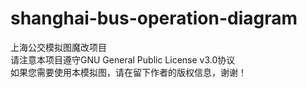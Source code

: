 # shanghai-bus-operation-diagram
上海公交模拟图魔改项目
<br/>
请注意本项目遵守GNU General Public License v3.0协议
<br/>
如果您需要使用本模拟图，请在留下作者的版权信息，谢谢！

